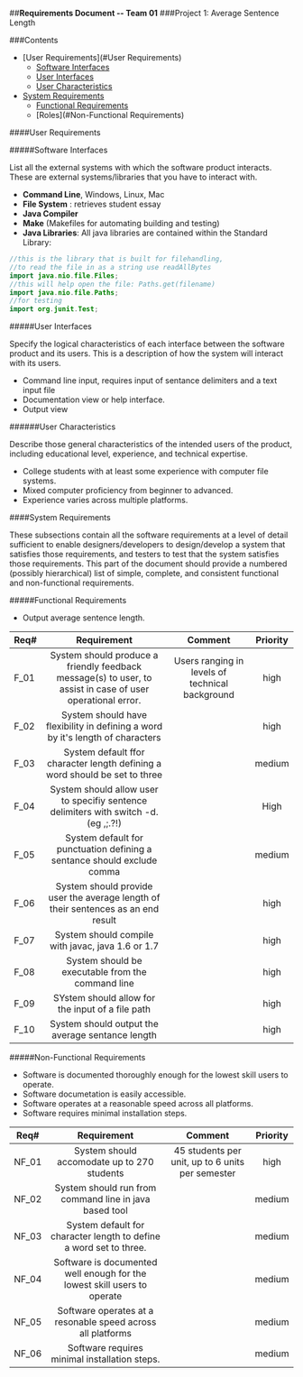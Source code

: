 ##**Requirements Document -- Team 01**
###Project 1: Average Sentence Length

###Contents

- [User Requirements](#User Requirements)
  - [Software Interfaces](#software-interfaces)
  - [User Interfaces](#user-interfaces)
  - [User Characteristics](#user-characteristics)
- [System Requirements](#system-requirements)
  - [Functional Requirements](#functional-requirements)
  - [Roles](#Non-Functional Requirements)

####User Requirements

#####Software Interfaces

List all the external systems with which the software product interacts. These are external systems/libraries 
that you have to interact with.

- **Command Line**, Windows, Linux, Mac
- **File System** : retrieves student essay
- **Java Compiler**
- **Make** (Makefiles for automating building and testing)
- **Java Libraries**: All java libraries are contained within the Standard Library:
```java
//this is the library that is built for filehandling,
//to read the file in as a string use readAllBytes
import java.nio.file.Files; 
//this will help open the file: Paths.get(filename)
import java.nio.file.Paths;
//for testing
import org.junit.Test;
``` 
 
#####User Interfaces

Specify the logical characteristics of each interface between the software product and its users. This is a description of how the system will interact with its users.

- Command line input, requires input of sentance delimiters and a text input file
- Documentation view or help interface.
- Output view 

######User Characteristics

Describe those general characteristics of the intended users of the product, including educational level, experience, and technical expertise.

- College students with at least some experience with computer file systems.
- Mixed computer proficiency from beginner to advanced.
- Experience varies across multiple platforms.

####System Requirements

These subsections contain all the software requirements at a level of detail sufficient to enable designers/developers to design/develop a system that satisfies those requirements, and testers to test that the system satisfies those requirements. This part of the document should provide a numbered (possibly hierarchical) list of simple, complete, and consistent functional and non-functional requirements.
 
#####Functional Requirements

- Output average sentence length. 

| Req#  				| Requirement		| Comment						| Priority |
| --------------------- |:---------------------:|:-----------------------------:|:-----:| 
| F_01 | System should produce a friendly feedback message(s) to user, to assist in case of user operational error. | Users ranging in levels of technical	background  | high				
| F_02 | System should have flexibility in defining a word by it's length of characters | | high
|F_03 | System default ffor character length defining a word should be set to three |  | medium
| F_04 | System should allow user to specifiy sentence delimiters with switch -d. (eg ,;.?!) | | High
|F_05 | System default for punctuation defining a sentance should exclude comma | | medium
| F_06 | System should provide user the average length of their sentences as an end result  || high
| F_07 | System should compile with javac, java  1.6 or 1.7 | | high
| F_08 | System should be executable from the command line | | high
| F_09 | SYstem should allow for the input of a file path || high 
| F_10 | System should output the average sentance length | | high

#####Non-Functional Requirements

- Software is documented thoroughly enough for the lowest skill users to operate. 
- Software documetation is easily accessible.
- Software operates at a reasonable speed across all platforms.
- Software requires minimal installation steps. 



| Req#  				| Requirement		| Comment						| Priority |
| --------------------- |:---------------------:|:-----------------------------:|:-----:| 
| NF_01 | System should accomodate up to 270 students  | 45 students per unit, up to 6 units per semester  | high		
| NF_02 | System should run from command line in java based tool | | medium
| NF_03 | System default for character length to define a word set to three. || medium
| NF_04 | Software is documented well enough for the lowest skill users to operate || medium 
| NF_05 | Software operates at a resonable speed across all platforms || medium
|NF_06 | Software requires minimal installation steps. || medium


